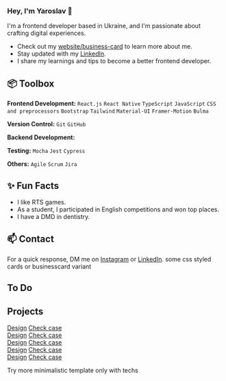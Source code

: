 ### Hey, I'm Yaroslav 👋  

I'm a frontend developer based in Ukraine, and I'm passionate about crafting digital experiences. 

- Check out my [website/business-card]() to learn more about me.
- Stay updated with my [LinkedIn]().
- I share my learnings and tips to become a better frontend developer.
 
## 📦 Toolbox

**Frontend Development:**  `React.js` `React Native` `TypeScript` `JavaScript` `CSS and preprocessors` `Bootstrap` `Tailwind` `Material-UI` `Framer-Motion` `Bulma`
 
**Version Control:** `Git` `GitHub`

**Backend Development:** 

**Testing:** `Mocha` `Jest` `Cypress` 

**Others:** `Agile` `Scrum` `Jira`
 
## ✨ Fun Facts 

- I like RTS games.
- As a student, I participated in English competitions and won top places.
- I have a DMD in dentistry.

## 📫 Contact

 For a quick response, DM me on [Instagram]() or [LinkedIn]().
 some css styled cards or businesscard variant
## To Do




## Projects

[Design]() [Check case]() <br>
[Design]() [Check case]() <br>
[Design]() [Check case]() <br>
[Design]() [Check case]() <br>
[Design]() [Check case]() <br>

Try more minimalistic template only with techs
